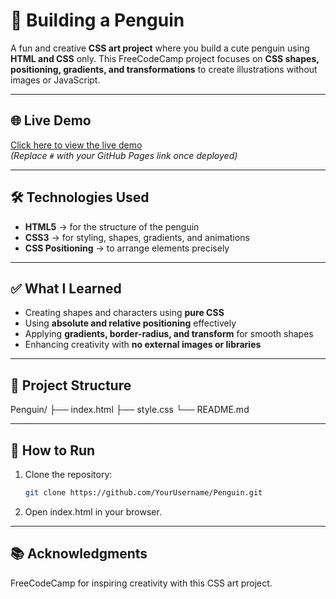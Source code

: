 # 🐧 Building a Penguin

A fun and creative **CSS art project** where you build a cute penguin using **HTML and CSS** only. This FreeCodeCamp project focuses on **CSS shapes, positioning, gradients, and transformations** to create illustrations without images or JavaScript.

---

## 🌐 Live Demo
[Click here to view the live demo](https://priyadhar29.github.io/CSS_Penguin_Transform/)  
*(Replace `#` with your GitHub Pages link once deployed)*

---

## 🛠️ Technologies Used
- **HTML5** → for the structure of the penguin  
- **CSS3** → for styling, shapes, gradients, and animations  
- **CSS Positioning** → to arrange elements precisely  

---

## ✅ What I Learned
- Creating shapes and characters using **pure CSS**  
- Using **absolute and relative positioning** effectively  
- Applying **gradients, border-radius, and transform** for smooth shapes  
- Enhancing creativity with **no external images or libraries**  

---

## 📂 Project Structure
Penguin/
├── index.html
├── style.css
└── README.md


---

## 🚀 How to Run
1. Clone the repository:
   ```bash
   git clone https://github.com/YourUsername/Penguin.git

2. Open index.html in your browser.

---

## 📚 Acknowledgments

FreeCodeCamp for inspiring creativity with this CSS art project.
